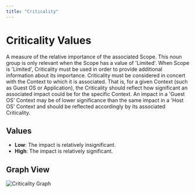 ```yaml
---
title: "Criticality"
---
```

# Criticality Values

A measure of the relative importance of the associated Scope. This noun group is only relevant when the Scope has a value of 'Limited'. When Scope is 'Limited', Criticality must be used in order to provide additional information about its importance. Criticality must be considered in concert with the Context to which it is associated. That is, for a given Context (such as Guest OS or Application), the Criticality should reflect how significant an associated impact could be for the specific Context. An impact in a 'Guest OS' Context may be of lower significance than the same impact in a 'Host OS' Context and should be reflected accordingly by its associated Criticality.

## Values

- **Low**:  The impact is relatively insignificant.
- **High**:  The impact is relatively significant.

## Graph View

![Criticality Graph](/figures/graphsnippets/CriticalitySnippet.png "Criticality Graph")
